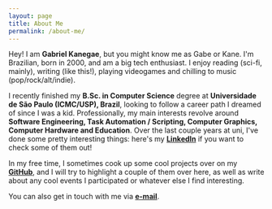 ```yaml
---
layout: page
title: About Me
permalink: /about-me/
---
```


Hey! I am **Gabriel Kanegae**, but you might know me as Gabe or Kane. I'm Brazilian, born in 2000, and am a big tech enthusiast. I enjoy reading (sci-fi, mainly), writing (like this!), playing videogames and chilling to music (pop/rock/alt/indie).

I recently finished my **B.Sc. in Computer Science** degree at **Universidade de São Paulo (ICMC/USP), Brazil**, looking to follow a career path I dreamed of since I was a kid. Professionally, my main interests revolve around **Software Engineering, Task Automation / Scripting, Computer Graphics, Computer Hardware and Education**. Over the last couple years at uni, I've done some pretty interesting things: here's my [**LinkedIn**](https://www.linkedin.com/in/gabekanegae) if you want to check some of them out!

In my free time, I sometimes cook up some cool projects over on my [**GitHub**](https://github.com/gabekanegae), and I will try to highlight a couple of them over here, as well as write about any cool events I participated or whatever else I find interesting.

You can also get in touch with me via [**e-mail**](mailto:gabekanegae@gmail.com).